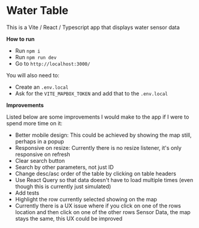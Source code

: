 # Water Table

This is a Vite / React / Typescript app that displays water sensor data

**How to run**

- Run `npm i`
- Run `npm run dev`
- Go to `http://localhost:3000/`

You will also need to:

- Create an `.env.local`
- Ask for the `VITE_MAPBOX_TOKEN` and add that to the `.env.local`

**Improvements**

Listed below are some improvements I would make to the app if I were to spend more time on it:

- Better mobile design: This could be achieved by showing the map still, perhaps in a popup
- Responsive on resize: Currently there is no resize listener, it's only responsive on refresh
- Clear search button
- Search by other parameters, not just ID
- Change desc/asc order of the table by clicking on table headers
- Use React Query so that data doesn't have to load multiple times (even though this is currently just simulated)
- Add tests
- Highlight the row currently selected showing on the map 
- Currently there is a UX issue where if you click on one of the rows location and then click on one of the other rows Sensor Data, the map stays the same, this UX could be improved 
